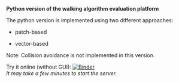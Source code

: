 **Python version of the walking algorithm evaluation platform**

The python version is implemented using two different approaches: 

- patch-based

- vector-based

Note: Collision avoidance is not implemented in this version.

Try it online (without GUI): [![Binder](https://mybinder.org/badge_logo.svg)](https://mybinder.org/v2/gh/fardadhp/walking_algorithms_evaluation_python/master)  
*It may take a few minutes to start the server.*
